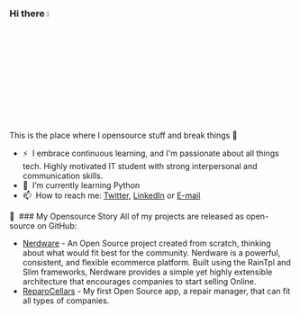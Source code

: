 
### Hi there <a href="https://www.gautamkrishnar.com/"><img src="https://media.giphy.com/media/hvRJCLFzcasrR4ia7z/giphy.gif" width="5%"></a>
This is the place where I opensource stuff and break things :rofl:

- ⚡ &nbsp;I embrace continuous learning, and I'm passionate about all things tech. Highly motivated IT student with strong interpersonal and communication skills.
- 🌱 &nbsp;I’m currently learning Python
- 📫 &nbsp;How to reach me: [Twitter](https://twitter.com/JHenriqueSousaa),  [LinkedIn](https://www.linkedin.com/in/JHenriqueSousa) or [E-mail](mailto:contacto@jhenriquesousa.com)

📕 &nbsp;### My Opensource Story
All of my projects are released as open-source on GitHub:
- [Nerdware](https://github.com/JHenriqueSousa/nerdware) - An Open Source project created from scratch, thinking about what would fit best for the community. Nerdware is a powerful, consistent, and flexible ecommerce platform. Built using the RainTpl and Slim frameworks, Nerdware provides a simple yet highly extensible architecture that encourages companies to start selling Online.
- [ReparoCellars](https://github.com/JHenriqueSousa/reparocellars) - My first Open Source app, a repair manager, that can fit all types of companies.
